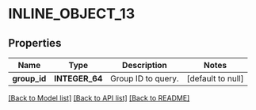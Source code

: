 # INLINE_OBJECT_13

## Properties
Name | Type | Description | Notes
------------ | ------------- | ------------- | -------------
**group_id** | **INTEGER_64** | Group ID to query. | [default to null]

[[Back to Model list]](../README.md#documentation-for-models) [[Back to API list]](../README.md#documentation-for-api-endpoints) [[Back to README]](../README.md)



